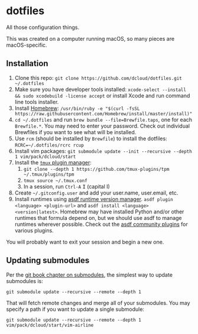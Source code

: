 # dotfiles

All those configuration things.

This was created on a computer running macOS, so many pieces are macOS-specific.

## Installation

1. Clone this repo: `git clone https://github.com/dcloud/dotfiles.git ~/.dotfiles`
1. Make sure you have developer tools installed: `xcode-select --install && sudo xcodebuild -license accept` or install Xcode and run command line tools installer.
1. Install [Homebrew](https://brew.sh): `/usr/bin/ruby -e "$(curl -fsSL https://raw.githubusercontent.com/Homebrew/install/master/install)"`
1. `cd ~/.dotfiles` and run `brew bundle --file=Brewfile.taps`, one for each `Brewfile.*`. You may need to enter your password. Check out individual Brewfiles if you want to see what will be installed.
1. Use `rcm` (should be installed by `Brewfile`) to install the dotfiles: `RCRC=~/.dotfiles/rcrc rcup`
1. Install vim packages: `git submodule update --init --recursive --depth 1 vim/pack/dcloud/start`
1. Install the [`tmux` plugin manager](https://github.com/tmux-plugins/tpm):
   1. `git clone --depth 1 https://github.com/tmux-plugins/tpm ~/.tmux/plugins/tpm`
   2. `tmux source ~/.tmux.conf`
   3. In a session, run `Ctrl-A` <kbd>I</kbd> (capital I)
1. Create `~/.gitconfig.user` and add your user.name, user.email, etc.
1. Install runtimes using [asdf runtime version manager](https://asdf-vm.com). `asdf plugin <language> <plugin-url>` and `asdf install <language> <version|latest>`. Homebrew may have installed Python and/or other runtimes that formula depend on, but we should use asdf to manage runtimes wherever possible. Check out the [asdf community plugins](https://github.com/asdf-community) for various plugins.

You will probably want to exit your session and begin a new one.

## Updating submodules

Per the [git book chapter on submodules](https://git-scm.com/book/en/v2/Git-Tools-Submodules), the simplest way to update submodules is:

```
git submodule update --recursive --remote --depth 1
```

That will fetch remote changes and merge all of your submodules. You may specify a path if you want to update a single submodule:

```
git submodule update --recursive --remote --depth 1 vim/pack/dcloud/start/vim-airline
```
